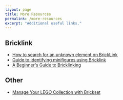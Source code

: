 ```yaml
---
layout: page
title: More Resources
permalink: /more-resources
excerpt: "Additional useful links."
---
```


## Bricklink


- [How to search for an unknown element on BrickLink](https://www.reddit.com/r/lego/comments/2l4l7n/how_to_search_for_an_unknown_element_on_bricklink/)
- [Guide to identifying minifigures using Bricklink](https://www.reddit.com/r/lego/comments/38o89h/tutorial_guide_to_identifying_minifigures_using/)
- [A Beginner's Guide to Bricklinking](https://www.reddit.com/r/lego/comments/47nmwv/a_beginners_guide_to_bricklinking/)

## Other

- [Manage Your LEGO Collection with Brickset](http://studs.me/posts/manage-your-lego-collection-with-brickset)
